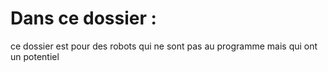 # Dans ce dossier : 

ce dossier est pour des robots qui ne sont pas au programme mais qui ont un potentiel
